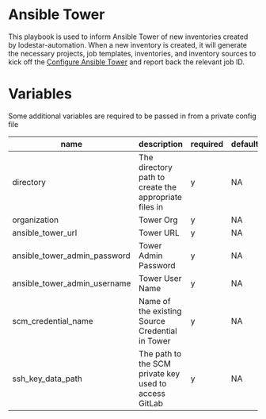 # Ansible Tower

This playbook is used to inform Ansible Tower of new inventories created by lodestar-automation. When a new inventory is created, it will generate the necessary projects, job templates, inventories, and inventory sources to kick off the [Configure Ansible Tower](https://github.com/redhat-cop/infra-ansible/blob/master/playbooks/ansible/tower/configure-ansible-tower.yml) and report back the relevant job ID.

# Variables

Some additional variables are required to be passed in from a private config file

| name      | description                                           | required | default |
|-----------|-------------------------------------------------------|----------|---------|
| directory | The directory path to create the appropriate files in | y        | NA      |
| organization | Tower Org | y | NA |
| ansible_tower_url | Tower URL | y | NA |
| ansible_tower_admin_password | Tower Admin Password | y | NA |
| ansible_tower_admin_username | Tower User Name | y | NA |
| scm_credential_name | Name of the existing Source Credential in Tower | y | NA |
| ssh_key_data_path | The path to the SCM private key used to access GitLab | y | NA |
